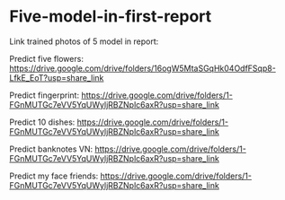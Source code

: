 # Five-model-in-first-report
Link trained photos of 5 model in report:

  Predict five flowers: https://drive.google.com/drive/folders/16ogW5MtaSGqHk04OdfFSqp8-LfkE_EoT?usp=share_link
  
  
  
  Predict fingerprint: https://drive.google.com/drive/folders/1-FGnMUTGc7eVV5YqUWyljRBZNplc6axR?usp=share_link
  
  
  
  Predict 10 dishes: https://drive.google.com/drive/folders/1-FGnMUTGc7eVV5YqUWyljRBZNplc6axR?usp=share_link
  
  
  
  Predict banknotes VN: https://drive.google.com/drive/folders/1-FGnMUTGc7eVV5YqUWyljRBZNplc6axR?usp=share_link
  
  
  
  Predict my face friends: https://drive.google.com/drive/folders/1-FGnMUTGc7eVV5YqUWyljRBZNplc6axR?usp=share_link
